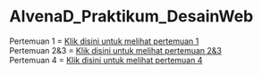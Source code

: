 # AlvenaD_Praktikum_DesainWeb
Pertemuan 1 = <a href="https://codepen.io/collection/zxpgBB" title="Pertemuan 1">Klik disini untuk melihat pertemuan 1</a>
<br>Pertemuan 2&3 = <a href="https://codepen.io/collection/Exoqyg" title="Pertemuan 2&3">Klik disini untuk melihat pertemuan 2&3</a><br/>
Pertemuan 4 = <a href="https://codepen.io/collection/JGkgKJ" title="Pertemuan 4">Klik disini untuk melihat pertemuan 4</a>
